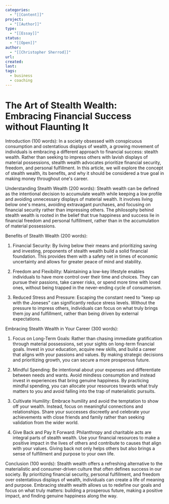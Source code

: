 ```yaml
---
categories:
  - "[[Content]]"
project:
  - "[[Author]]"
type:
  - "[[Essay]]"
status:
  - "[[Open]]"
author:
  - "[[Christopher Sherrod]]"
url: 
created:
last:
tags:
  - business
  - coaching
---
```

# The Art of Stealth Wealth: Embracing Financial Success without Flaunting It

Introduction (100 words): In a society obsessed with conspicuous consumption and ostentatious displays of wealth, a growing movement of individuals is embracing a different approach to financial success: stealth wealth. Rather than seeking to impress others with lavish displays of material possessions, stealth wealth advocates prioritize financial security, freedom, and personal fulfillment. In this article, we will explore the concept of stealth wealth, its benefits, and why it should be considered a true goal in making money throughout one's career.

Understanding Stealth Wealth (200 words): Stealth wealth can be defined as the intentional decision to accumulate wealth while keeping a low profile and avoiding unnecessary displays of material wealth. It involves living below one's means, avoiding extravagant purchases, and focusing on financial security rather than impressing others. The philosophy behind stealth wealth is rooted in the belief that true happiness and success lie in financial freedom and personal fulfillment, rather than in the accumulation of material possessions.

Benefits of Stealth Wealth (200 words):

1. Financial Security: By living below their means and prioritizing saving and investing, proponents of stealth wealth build a solid financial foundation. This provides them with a safety net in times of economic uncertainty and allows for greater peace of mind and stability.

2. Freedom and Flexibility: Maintaining a low-key lifestyle enables individuals to have more control over their time and choices. They can pursue their passions, take career risks, or spend more time with loved ones, without being trapped in the never-ending cycle of consumerism.

3. Reduced Stress and Pressure: Escaping the constant need to "keep up with the Joneses" can significantly reduce stress levels. Without the pressure to impress others, individuals can focus on what truly brings them joy and fulfillment, rather than being driven by external expectations.

Embracing Stealth Wealth in Your Career (300 words):

1. Focus on Long-Term Goals: Rather than chasing immediate gratification through material possessions, set your sights on long-term financial goals. Invest in your education, acquire new skills, and build a career that aligns with your passions and values. By making strategic decisions and prioritizing growth, you can secure a more prosperous future.

2. Mindful Spending: Be intentional about your expenses and differentiate between needs and wants. Avoid mindless consumption and instead invest in experiences that bring genuine happiness. By practicing mindful spending, you can allocate your resources towards what truly matters to you and avoid falling into the trap of materialistic pursuits.

3. Cultivate Humility: Embrace humility and avoid the temptation to show off your wealth. Instead, focus on meaningful connections and relationships. Share your successes discreetly and celebrate your achievements with close friends and family rather than seeking validation from the wider world.

4. Give Back and Pay It Forward: Philanthropy and charitable acts are integral parts of stealth wealth. Use your financial resources to make a positive impact in the lives of others and contribute to causes that align with your values. Giving back not only helps others but also brings a sense of fulfillment and purpose to your own life.

Conclusion (100 words): Stealth wealth offers a refreshing alternative to the materialistic and consumer-driven culture that often defines success in our society. By prioritizing financial security, personal fulfillment, and freedom over ostentatious displays of wealth, individuals can create a life of meaning and purpose. Embracing stealth wealth allows us to redefine our goals and focus on what truly matters: building a prosperous future, making a positive impact, and finding genuine happiness along the way.